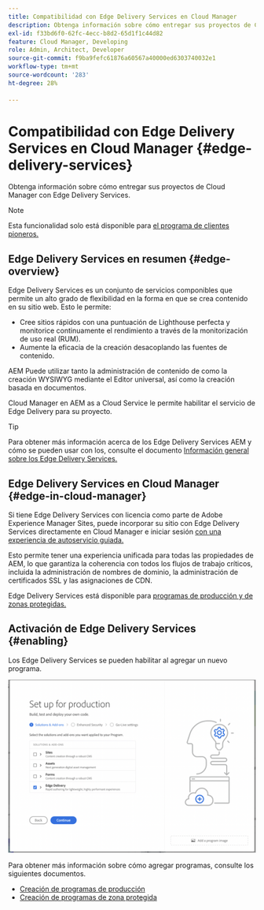 ```yaml
---
title: Compatibilidad con Edge Delivery Services en Cloud Manager
description: Obtenga información sobre cómo entregar sus proyectos de Cloud Manager con Edge Delivery Services.
exl-id: f33bd6f0-62fc-4ecc-b8d2-65d1f1c44d82
feature: Cloud Manager, Developing
role: Admin, Architect, Developer
source-git-commit: f9ba9fefc61876a60567a40000ed6303740032e1
workflow-type: tm+mt
source-wordcount: '283'
ht-degree: 28%

---
```


# Compatibilidad con Edge Delivery Services en Cloud Manager {#edge-delivery-services}

Obtenga información sobre cómo entregar sus proyectos de Cloud Manager con Edge Delivery Services.

>[!NOTE]
>
>Esta funcionalidad solo está disponible para [el programa de clientes pioneros.](/help/implementing/cloud-manager/release-notes/current.md#early-adoption)

## Edge Delivery Services en resumen {#edge-overview}

Edge Delivery Services es un conjunto de servicios componibles que permite un alto grado de flexibilidad en la forma en que se crea contenido en su sitio web. Esto le permite:

* Cree sitios rápidos con una puntuación de Lighthouse perfecta y monitorice continuamente el rendimiento a través de la monitorización de uso real (RUM).
* Aumente la eficacia de la creación desacoplando las fuentes de contenido.

AEM Puede utilizar tanto la administración de contenido de como la creación WYSIWYG mediante el Editor universal, así como la creación basada en documentos.

Cloud Manager en AEM as a Cloud Service le permite habilitar el servicio de Edge Delivery para su proyecto.

>[!TIP]
>
>Para obtener más información acerca de los Edge Delivery Services AEM y cómo se pueden usar con los, consulte el documento [Información general sobre los Edge Delivery Services.](/help/edge/overview.md)

## Edge Delivery Services en Cloud Manager {#edge-in-cloud-manager}

Si tiene Edge Delivery Services con licencia como parte de Adobe Experience Manager Sites, puede incorporar su sitio con Edge Delivery Services directamente en Cloud Manager e iniciar sesión [con una experiencia de autoservicio guiada.](/help/implementing/cloud-manager/managing-code/private-repositories.md)

Esto permite tener una experiencia unificada para todas las propiedades de AEM, lo que garantiza la coherencia con todos los flujos de trabajo críticos, incluida la administración de nombres de dominio, la administración de certificados SSL y las asignaciones de CDN.

Edge Delivery Services está disponible para [programas de producción y de zonas protegidas.](/help/implementing/cloud-manager/getting-access-to-aem-in-cloud/program-types.md)

## Activación de Edge Delivery Services {#enabling}

Los Edge Delivery Services se pueden habilitar al agregar un nuevo programa.

![Agregar programa de producción con Edge Delivery Services](assets/add-production-program-with-edge.png)

Para obtener más información sobre cómo agregar programas, consulte los siguientes documentos.

* [Creación de programas de producción](/help/implementing/cloud-manager/getting-access-to-aem-in-cloud/creating-production-programs.md)
* [Creación de programas de zona protegida](/help/implementing/cloud-manager/getting-access-to-aem-in-cloud/creating-sandbox-programs.md)
